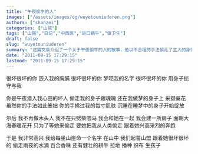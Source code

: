 ```yaml
---
title: "午夜偷牛的人"
images: ["/assets/images/og/wuyetouniuderen.png"]
authors: ["shanzei"]
categories: ["山贼"]
tags: ["山贼","日记","中西医","进口蜗牛","做卫生"]
draft: false
slug: "wuyetouniuderen"
summary: "这篇文章介绍了一个关于午夜偷牛的人的故事，他以不合理的手法偷走了主人的身体和精神，并决定与一个女子在一起。他建立了一个名为“山中”的地方，并发誓与女子共同生活。故事中还涉及到农田耕作、织布和生育等内容。"
date: "2011-09-15 17:29:15"
lastmod: "2011-09-15 17:29:15"
---
```


很坏很坏的你
嵌入我的胸脯
很坏很坏的你
梦呓我的名字
很坏很坏的你
用身子扼守与我

你是午夜潜入我心田的坏人
偷走我的身子跟魂魄
还在我做梦的身子上
采撷葵花
虽然你的手法如此笨拙
你的手拂过我的每寸肌肤
沉睡在睡梦中的身子开始绽放

尔后
我不再做木头人
我不在只劈柴喂马
我会和她在一起
我会建一所房子
面朝大海春暖花开
只为了等她来偷走
要她把我从人类偷走
跟着她兴高采烈的奔跑

于是
我非常高兴
我给每坐山崖命一个名字
在山中
我们起誓山盟
跟着她很坏很坏的
偷走雨夜的水滴
百合香味
还有健壮的耕牛
拉地
播种
织布
生孩子
